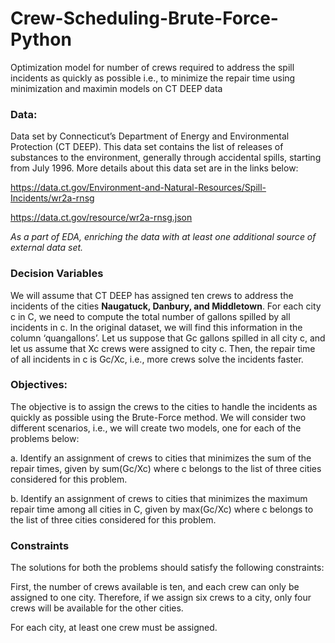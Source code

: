 # Crew-Scheduling-Brute-Force-Python
Optimization model for number of crews required to address the spill incidents as quickly as possible i.e., to minimize the repair time using minimization and maximin models on CT DEEP data

### Data: 
Data set by Connecticut’s Department of Energy and Environmental Protection (CT DEEP). 
This data set contains the list of releases of substances to the environment, generally through accidental spills, starting from July 1996. More details about this data set are in the links below:

https://data.ct.gov/Environment-and-Natural-Resources/Spill-Incidents/wr2a-rnsg

https://data.ct.gov/resource/wr2a-rnsg.json

_As a part of EDA, enriching the data with at least one additional source of external data set._

### Decision Variables
We will assume that CT DEEP has assigned ten crews to address the incidents of the cities **Naugatuck, Danbury, and Middletown**.
For each city c in C, we need to compute the total number of gallons spilled by all incidents in c. In the original dataset, we will find this information in the column ‘quangallons’. 
Let us suppose that Gc gallons spilled in all city c, and let us assume that Xc crews were assigned to city c. Then, the repair time of all incidents in c is Gc/Xc, i.e., more crews solve the incidents faster.

### Objectives: 
The objective is to assign the crews to the cities to handle the incidents as quickly as possible using the Brute-Force method. We will consider two different scenarios, i.e., we will create two models, one for each of the problems below:

a. Identify an assignment of crews to cities that minimizes the sum of the repair times, given by sum(Gc/Xc) where c belongs to the list of three cities considered for this problem.

b. Identify an assignment of crews to cities that minimizes the maximum repair time among all cities in C, given by max(Gc/Xc) where c belongs to the list of three cities considered for this problem.

### Constraints
The solutions for both the problems should satisfy the following constraints:

First, the number of crews available is ten, and each crew can only be assigned to one city. Therefore, if we assign six crews to a city, only four crews will be available for the other cities.

For each city, at least one crew must be assigned.
